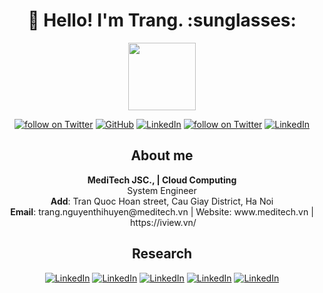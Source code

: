 <h1 align="center">👋 Hello! I'm Trang. :sunglasses: </h1>
<p align="center">
<img   style="display: block; margin-left:auto; margin-right:auto" src="https://simpleicons.org/icons/github.svg" height="108" width="108" />
</p>

<!--
**trangnth/trangnth** is a ✨ _special_ ✨ repository because its `README.md` (this file) appears on your GitHub profile.

Here are some ideas to get you started:

- 🔭 I’m currently working on ...
- 🌱 I’m currently learning ...
- 👯 I’m looking to collaborate on ...
- 🤔 I’m looking for help with ...
- 💬 Ask me about ...
- 📫 How to reach me: ...
- 😄 Pronouns: ...
- ⚡ Fun fact: ...

https://simpleicons.org/

-->



<p align="center">
    <a href="https://t.me/tranguet">
        <img src="https://img.shields.io/badge/Telegram--_.svg?style=social&logo=telegram"
            alt="follow on Twitter"></a>
    <a href="https://github.com/trangnth">
        <img src="https://img.shields.io/github/followers/trangnth.svg?label=GitHub&style=social" 
            alt="GitHub"></a>
    <a href="https://www.linkedin.com/in/">
        <img src="https://img.shields.io/badge/LinkedIn--_.svg?style=social&logo=linkedin"      
            alt="LinkedIn"></a>
    <a href="https://twitter.com/intent/follow?screen_name=BoSuaArsenal">
        <img src="https://img.shields.io/twitter/follow/BoSuaArsenal?style=social&logo=twitter"
            alt="follow on Twitter"></a>
    <a href="#">
        <img src="https://img.shields.io/badge/Skype @TrangUET--_.svg?style=social&logo=skype"      
            alt="LinkedIn"></a>
</p>

<h2 align="center">About me </h2>
<p align="center">
<b>MediTech JSC., | Cloud Computing</b>
<br>
System Engineer
<br>
<b>Add</b>: Tran Quoc Hoan street, Cau Giay District, Ha Noi
<br>
<b>Email</b>: trang.nguyenthihuyen@meditech.vn | Website: www.meditech.vn | https://iview.vn/
</p>


<h2 align="center">Research</h2>
<p align="center">
<a href="https://github.com/trangnth/Timhieu_Openstack">
        <img src="https://img.shields.io/badge/OpenStack--_.svg?style=social&logo=openstack"      
            alt="LinkedIn"></a>
<a href="https://github.com/trangnth/ghichep-prometheus">
        <img src="https://img.shields.io/badge/Promethues--_.svg?style=social&logo=prometheus"      
            alt="LinkedIn"></a>
<a href="https://github.com/trangnth/Monitoring">
        <img src="https://img.shields.io/badge/ELK--_.svg?style=social&logo=elasticsearch"      
            alt="LinkedIn"></a>
<a href="https://grafana.com/orgs/tranguet">
        <img src="https://img.shields.io/badge/Grafana--_.svg?style=social&logo=grafana"      
            alt="LinkedIn"></a>        
<a href="https://github.com/trangnth/Timhieu_Docker">
        <img src="https://img.shields.io/badge/Docker--_.svg?style=social&logo=docker"      
            alt="LinkedIn"></a>  
</p>

